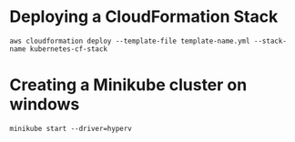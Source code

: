 # Deploying a CloudFormation Stack
`aws cloudformation deploy --template-file template-name.yml --stack-name kubernetes-cf-stack`

# Creating a Minikube cluster on windows
`minikube start --driver=hyperv`
